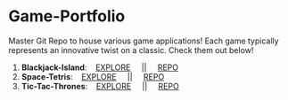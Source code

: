 # **Game-Portfolio**

Master Git Repo to house various game applications! Each game typically represents an innovative twist on a classic. Check them out below!

1. **Blackjack-Island**:&nbsp;&nbsp;&nbsp;
   [EXPLORE](https://blackjack-island-react.herokuapp.com/)&nbsp;&nbsp;&nbsp;&nbsp;&nbsp;||&nbsp;&nbsp;&nbsp;&nbsp;&nbsp;[REPO](https://github.com/jjss886/Blackjack-Island)
2. **Space-Tetris**:&nbsp;&nbsp;&nbsp;
   [EXPLORE](https://space-tetris-react.herokuapp.com/)&nbsp;&nbsp;&nbsp;&nbsp;&nbsp;||&nbsp;&nbsp;&nbsp;&nbsp;&nbsp;[REPO](https://github.com/jjss886/Space-Tetris)
3. **Tic-Tac-Thrones**:&nbsp;&nbsp;&nbsp;
   [EXPLORE](https://tic-tac-thrones.herokuapp.com/)&nbsp;&nbsp;&nbsp;&nbsp;&nbsp;||&nbsp;&nbsp;&nbsp;&nbsp;&nbsp;[REPO](https://github.com/jjss886/Tic-Tac-Thrones)
